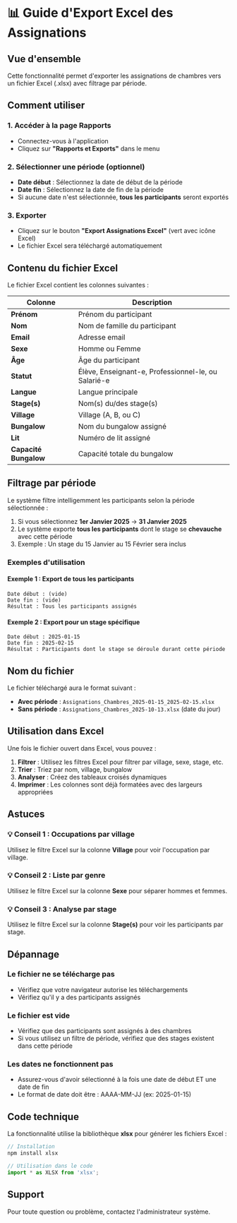 # 📊 Guide d'Export Excel des Assignations

## Vue d'ensemble

Cette fonctionnalité permet d'exporter les assignations de chambres vers un fichier Excel (.xlsx) avec filtrage par période.

## Comment utiliser

### 1. Accéder à la page Rapports
- Connectez-vous à l'application
- Cliquez sur **"Rapports et Exports"** dans le menu

### 2. Sélectionner une période (optionnel)
- **Date début** : Sélectionnez la date de début de la période
- **Date fin** : Sélectionnez la date de fin de la période
- Si aucune date n'est sélectionnée, **tous les participants** seront exportés

### 3. Exporter
- Cliquez sur le bouton **"Export Assignations Excel"** (vert avec icône Excel)
- Le fichier Excel sera téléchargé automatiquement

## Contenu du fichier Excel

Le fichier Excel contient les colonnes suivantes :

| Colonne | Description |
|---------|-------------|
| **Prénom** | Prénom du participant |
| **Nom** | Nom de famille du participant |
| **Email** | Adresse email |
| **Sexe** | Homme ou Femme |
| **Âge** | Âge du participant |
| **Statut** | Élève, Enseignant-e, Professionnel-le, ou Salarié-e |
| **Langue** | Langue principale |
| **Stage(s)** | Nom(s) du/des stage(s) |
| **Village** | Village (A, B, ou C) |
| **Bungalow** | Nom du bungalow assigné |
| **Lit** | Numéro de lit assigné |
| **Capacité Bungalow** | Capacité totale du bungalow |

## Filtrage par période

Le système filtre intelligemment les participants selon la période sélectionnée :

1. Si vous sélectionnez **1er Janvier 2025** → **31 Janvier 2025**
2. Le système exporte **tous les participants** dont le stage se **chevauche** avec cette période
3. Exemple : Un stage du 15 Janvier au 15 Février sera inclus

### Exemples d'utilisation

#### Exemple 1 : Export de tous les participants
```
Date début : (vide)
Date fin : (vide)
Résultat : Tous les participants assignés
```

#### Exemple 2 : Export pour un stage spécifique
```
Date début : 2025-01-15
Date fin : 2025-02-15
Résultat : Participants dont le stage se déroule durant cette période
```

## Nom du fichier

Le fichier téléchargé aura le format suivant :

- **Avec période** : `Assignations_Chambres_2025-01-15_2025-02-15.xlsx`
- **Sans période** : `Assignations_Chambres_2025-10-13.xlsx` (date du jour)

## Utilisation dans Excel

Une fois le fichier ouvert dans Excel, vous pouvez :

1. **Filtrer** : Utilisez les filtres Excel pour filtrer par village, sexe, stage, etc.
2. **Trier** : Triez par nom, village, bungalow
3. **Analyser** : Créez des tableaux croisés dynamiques
4. **Imprimer** : Les colonnes sont déjà formatées avec des largeurs appropriées

## Astuces

### 💡 Conseil 1 : Occupations par village
Utilisez le filtre Excel sur la colonne **Village** pour voir l'occupation par village.

### 💡 Conseil 2 : Liste par genre
Utilisez le filtre Excel sur la colonne **Sexe** pour séparer hommes et femmes.

### 💡 Conseil 3 : Analyse par stage
Utilisez le filtre Excel sur la colonne **Stage(s)** pour voir les participants par stage.

## Dépannage

### Le fichier ne se télécharge pas
- Vérifiez que votre navigateur autorise les téléchargements
- Vérifiez qu'il y a des participants assignés

### Le fichier est vide
- Vérifiez que des participants sont assignés à des chambres
- Si vous utilisez un filtre de période, vérifiez que des stages existent dans cette période

### Les dates ne fonctionnent pas
- Assurez-vous d'avoir sélectionné à la fois une date de début ET une date de fin
- Le format de date doit être : AAAA-MM-JJ (ex: 2025-01-15)

## Code technique

La fonctionnalité utilise la bibliothèque **xlsx** pour générer les fichiers Excel :

```typescript
// Installation
npm install xlsx

// Utilisation dans le code
import * as XLSX from 'xlsx';
```

## Support

Pour toute question ou problème, contactez l'administrateur système.


